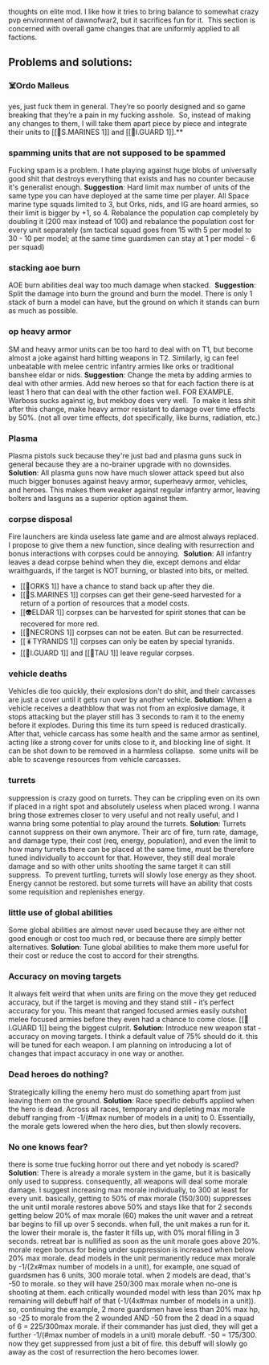 thoughts on elite mod.
I like how it tries to bring balance to somewhat crazy pvp environment of dawnofwar2, but it sacrifices fun for it. 
This section is concerned with overall game changes that are uniformly applied to all factions. 

## Problems and solutions: 
### ☠️Ordo Malleus
yes, just fuck them in general. They’re so poorly designed and so game breaking that they’re a pain in my fucking asshole. 
So, instead of making any changes to them, I will take them apart piece by piece and integrate their units to [[🌠S.MARINES 1]] and [[🫡I.GUARD 1]].**

### spamming units that are not supposed to be spammed
Fucking spam is a problem. I hate playing against huge blobs of universally good shit that destroys everything that exists and has no counter because it's generalist enough.
**Suggestion**:
Hard limit max number of units of the same type you can have deployed at the same time per player. All Space marine type squads limited to 3, but Orks, nids, and IG are hoard armies, so their limit is bigger by +1, so 4.
Rebalance the population cap completely by doubling it (200 max instead of 100) and rebalance the population cost for every unit separately (sm tactical squad goes from 15 with 5 per model to 30 - 10 per model; at the same time guardsmen can stay at 1 per model - 6 per squad)

### stacking aoe burn
AOE burn abilities deal way too much damage when stacked. 
**Suggestion**:
Split the damage into burn the ground and burn the model. There is only 1 stack of burn a model can have, but the ground on which it stands can burn as much as possible.

### op heavy armor
SM and heavy armor units can be too hard to deal with on T1, but become almost a joke against hard hitting weapons in T2. Similarly, ig can feel unbeatable with melee centric infantry armies like orks or traditional banshee eldar or nids. 
**Suggestion**:
Change the meta by adding armies to deal with other armies. Add new heroes so that for each faction there is at least 1 hero that can deal with the other faction well. FOR EXAMPLE. Warboss sucks against ig, but mekboy does very well. 
To make it less shit after this change, make heavy armor resistant to damage over time effects by 50%. (not all over time effects, dot specifically, like burns, radiation, etc.)

### Plasma
Plasma pistols suck because they're just bad and plasma guns suck in general because they are a no-brainer upgrade with no downsides.
**Solution**:
All plasma guns now have much slower attack speed but also much bigger bonuses against heavy armor, superheavy armor, vehicles, and heroes. This makes them weaker against regular infantry armor, leaving bolters and lasguns as a superior option against them.

### corpse disposal
Fire launchers are kinda useless late game and are almost always replaced. I propose to give them a new function, since dealing with resurrection and bonus interactions with corpses could be annoying. 
**Solution**:
All infantry leaves a dead corpse behind when they die, except demons and eldar wraithguards, if the target is NOT burning, or blasted into bits, or melted. 
- [[💚ORKS 1]] have a chance to stand back up after they die. 
- [[🌠S.MARINES 1]] corpses can get their gene-seed harvested for a return of a portion of resources that a model costs.
- [[👽ELDAR 1]] corpses can be harvested for spirit stones that can be recovered for more red.
- [[🤖NECRONS 1]] corpses can not be eaten. But can be resurrected.
- [[🪳TYRANIDS 1]] corpses can only be eaten by special tyranids.
- [[🫡I.GUARD 1]] and [[🎎TAU 1]] leave regular corpses.

### vehicle deaths
Vehicles die too quickly, their explosions don't do shit, and their carcasses are just a cover until it gets run over by another vehicle.
**Solution**:
When a vehicle receives a deathblow that was not from an explosive damage, it stops attacking but the player still has 3 seconds to ram it to the enemy before it explodes. During this time its turn speed is reduced drastically. After that, vehicle carcass has some health and the same armor as sentinel, acting like a strong cover for units close to it, and blocking line of sight. It can be shot down to be removed in a harmless collapse. 
some units will be able to scavenge resources from vehicle carcasses.

### turrets
suppression is crazy good on turrets. They can be crippling even on its own if placed in a right spot and absolutely useless when placed wrong. I wanna bring those extremes closer to very useful and not really useful, and I wanna bring some potential to play around the turrets.
**Solution**:
Turrets cannot suppress on their own anymore. Their arc of fire, turn rate, damage, and damage type, their cost (req, energy, population), and even the limit to how many turrets there can be placed at the same time, must be therefore tuned individually to account for that. However, they still deal morale damage and so with other units shooting the same target it can still suppress. 
To prevent turtling, turrets will slowly lose energy as they shoot. Energy cannot be restored. but some turrets will have an ability that costs some requisition and replenishes energy.

### little use of global abilities
Some global abilities are almost never used because they are either not good enough or cost too much red, or because there are simply better alternatives.
**Solution**:
Tune global abilities to make them more useful for their cost or reduce the cost to accord for their strengths.  

### Accuracy on moving targets
It always felt weird that when units are firing on the move they get reduced accuracy, but if the target is moving and they stand still - it’s perfect accuracy for you. This meant that ranged focused armies easily outshot melee focused armies before they even had a chance to come close. [[🫡I.GUARD 1]] being the biggest culprit.
**Solution**:
Introduce new weapon stat - accuracy on moving targets. I think a default value of 75% should do it. this will be tuned for each weapon.
I am planning on introducing a lot of changes that impact accuracy in one way or another.

### Dead heroes do nothing?
Strategically killing the enemy hero must do something apart from just leaving them on the ground.
**Solution**:
Race specific debuffs applied when the hero is dead.
Across all races, temporary and depleting max morale debuff ranging from -1/(#max number of models in a unit) to 0. Essentially, the morale gets lowered when the hero dies, but then slowly recovers.

### No one knows fear?
there is some true fucking horror out there and yet nobody is scared?
**Solution**:
There is already a morale system in the game, but it is basically only used to suppress. consequently, all weapons will deal some morale damage. I suggest increasing max morale individually, to 300 at least for every unit. 
basically, getting to 50% of max morale (150/300) suppresses the unit until morale restores above 50% and stays like that for 2 seconds
getting below 20% of max morale (60) makes the unit waver and a retreat bar begins to fill up over 5 seconds. when full, the unit makes a run for it. the lower their morale is, the faster it fills up, with 0% moral filling in 3 seconds. retreat bar is nullified as soon as the unit morale goes above 20%. morale regen bonus for being under suppression is increased when below 20% max morale.
dead models in the unit permanently reduce max morale by -1/(2x#max number of models in a unit), for example, one squad of guardsmen has 6 units, 300 morale total. when 2 models are dead, that's -50 to morale. so they will have 250/300 max morale when no-one is shooting at them. 
each critically wounded model with less than 20% max hp remaining will debuff half of that (-1/(4x#max number of models in a unit)). so, continuing the example, 2 more guardsmen have less than 20% max hp, so -25 to morale from the 2 wounded AND -50 from the 2 dead in a squad of 6 = 225/300max morale. 
if their commander has just died, they will get a further -1/(#max number of models in a unit) morale debuff. -50 = 175/300. now they get suppressed from just a bit of fire. this debuff will slowly go away as the cost of resurrection the hero becomes lower. 